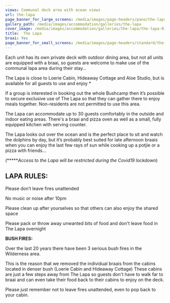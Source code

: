 ```yaml
---
views: Communal deck area with ocean views
url: the-lapa
page_banner_for_large_screens: /media/images/page-headers/pano/the-lapa.jpg
gallery_path: /media/images/accommodation/galleries/the-lapa
cover_image: /media/images/accommodation/galleries/the-lapa/the-lapa-01.jpg
title:  The Lapa
braai: Yes
page_banner_for_small_screens: /media/images/page-headers/standard/the-lapa.jpg
---
```

Each unit has its own private deck with outdoor dining area, but not all units are equipped with a braai, so guests are welcome to make use of the communal lapa area during their stay…

The Lapa is close to Loerie Cabin, Hideaway Cottage and Aloe Studio, but is available for all guests to use and enjoy * 

If a group is interested in booking out the whole Bushcamp then it’s possible to secure exclusive use of The Lapa so that they can gather there to enjoy meals together. Non-residents are not permitted to use this area. 

The Lapa can accommodate up to 30 guests comfortably in the outside and indoor eating areas. There's a braai and pizza oven as well as a small, fully equipped kitchen with serving counter. 

The Lapa looks out over the ocean and is the perfect place to sit and watch the dolphins by day, but it’s probably best suited for late afternoon braais when you can enjoy the last few rays of sun while cooking up a potjie or a pizza with friends...

(**\****Access to the Lapa will be restricted during the Covid19 lockdown*)

## LAPA RULES:

Please don’t leave fires unattended

No music or noise after 10pm 

Please clean up after yourselves so that others can also enjoy the shared space

Please pack or throw away unwanted bits of food and don't leave food in The Lapa overnight 

**BUSH FIRES:**

Over the last 20 years there have been 3 serious bush fires in the Wilderness area. 

This is the reason that we removed the individual braais from the cabins located in denser bush (Loerie Cabin and Hideaway Cottage) These cabins are just a few steps away from The Lapa so guests don't have to walk far to braai and can even take their food back to their cabins to enjoy on the deck.

Please just remember not to leave fires unattended, even to pop back to your cabin.